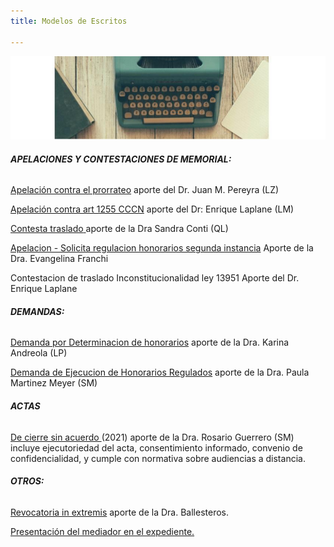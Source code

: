 ```yaml
---
title: Modelos de Escritos

---
```

![modelos de escritos](/images/uploads/imagen.jpg)

###### **APELACIONES Y CONTESTACIONES DE MEMORIAL:**

[Apelación contra el prorrateo](/escritos/apelacion-contra-prorrateo-dr-perreyra/index.html) aporte del Dr. Juan M. Pereyra (LZ)

[Apelación contra art 1255 CCCN](https://encuentrodemediadores.org/fallos/modeloapelacion1255/index.html) aporte del Dr: Enrique Laplane (LM)

[Contesta traslado](https://encuentrodemediadores.org/contesta-traslado-de-apelacion-notificacion-espontanea/index.html)[ ](pages-contesta-traslado-de-apelacion-notificacion-espontanea-md)aporte de la Dra Sandra Conti (QL)

[Apelacion - Solicita regulacion honorarios segunda instancia](https://encuentrodemediadores.org/Fallos/modelo-apelacion-franchi/index.html) Aporte de la Dra. Evangelina Franchi

Contestacion de traslado Inconstitucionalidad ley 13951 Aporte del Dr. Enrique Laplane 

###### **DEMANDAS:**

[Demanda por Determinacion de honorarios](https://encuentrodemediadores.org/Fallos/modelo-de-demanda-por-determinacion-de-honorarios/index.html) aporte de la Dra. Karina Andreola (LP)

[Demanda de Ejecucion de Honorarios Regulados](https://encuentrodemediadores.org/demanda-ejecucion-honorarios-regulados/index.html) aporte de la Dra. Paula Martinez Meyer (SM)

###### **ACTAS**

[De cierre sin acuerdo ](https://encuentrodemediadores.org/acta-de-cierre-sin-acuerdo/index.html#cierre-por-imposibilidad-de-notificacion-y-a-pedido-de-la-parte)(2021) aporte de la Dra. Rosario Guerrero (SM) incluye ejecutoriedad del acta, consentimiento informado, convenio de confidencialidad, y cumple con normativa sobre audiencias a distancia.

###### **OTROS:**

[Revocatoria in extremis](/escritos/revocatoria-in-extremis/index.html) aporte de la Dra. Ballesteros.

[Presentación del mediador en el expediente. ](/escritos/se-presenta-constituye-domicilio-constancia-en-caratula/index.html)